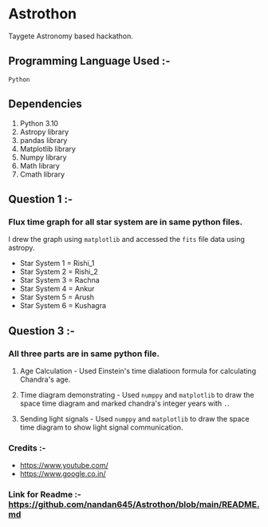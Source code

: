 # Astrothon

Taygete Astronomy based hackathon.

## Programming Language Used :- 
`Python`

## Dependencies

1. Python 3.10
2. Astropy library
3. pandas library
4. Matplotlib library
5. Numpy library
6. Math library
7. Cmath library

## Question 1 :- 

### Flux time graph for all star system are in same python files.

I drew the graph using `matplotlib` and accessed the `fits` file data using astropy.

* Star System 1 = Rishi_1
* Star System 2 = Rishi_2
* Star System 3 = Rachna
* Star System 4 = Ankur
* Star System 5 = Arush
* Star System 6 = Kushagra


## Question 3 :-

### All three parts are in same python file.

1. Age Calculation - Used Einstein's time dialatioon formula for calculating Chandra's age.

2. Time diagram demonstrating - Used `numppy` and `matplotlib` to draw the space time diagram and marked chandra's integer years with `.`.

3. Sending light signals - Used `numppy` and `matplotlib` to draw the space time diagram to show light signal communication.


### Credits :- 

* https://www.youtube.com/
* https://www.google.co.in/


### Link for Readme :- https://github.com/nandan645/Astrothon/blob/main/README.md
